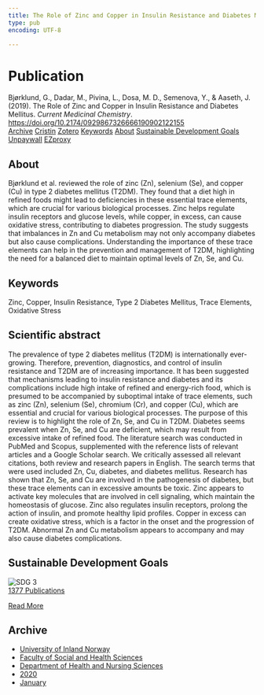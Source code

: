 ```yaml
---
title: The Role of Zinc and Copper in Insulin Resistance and Diabetes Mellitus
type: pub
encoding: UTF-8

---
```

<h1>Publication</h1>
<article id="csl-bib-container-W6AHBPND" class="csl-bib-container">
  <div class="csl-bib-body"> <div class="csl-entry">Bjørklund, G., Dadar, M., Pivina, L., Dosa, M. D., Semenova, Y., &#38; Aaseth, J. (2019). The Role of Zinc and Copper in Insulin Resistance and Diabetes Mellitus. <i>Current Medicinal Chemistry</i>. <a href="https://doi.org/10.2174/0929867326666190902122155">https://doi.org/10.2174/0929867326666190902122155</a></div> </div>
  <div class="csl-bib-buttons">
    <a href="#taxonomy-article-W6AHBPND" alt="archive" class="csl-bib-button">Archive</a>
    <a href="https://app.cristin.no/results/show.jsf?id=1785394" alt="Cristin" class="csl-bib-button">Cristin</a>
    <a href="http://zotero.org/groups/5881554/items/W6AHBPND" alt="Zotero" class="csl-bib-button">Zotero</a>
    <a href="#keywords-article-W6AHBPND" alt="keywords" class="csl-bib-button">Keywords</a>
    <a href="#about-article-W6AHBPND" alt="about_pub" class="csl-bib-button">About</a>
    <a href="#sdg-article-W6AHBPND" alt="sdg" class="csl-bib-button">Sustainable Development Goals</a>
    <a href="https://doi.org/10.2174/0929867326666190902122155" alt="Unpaywall" class="csl-bib-button">Unpaywall</a>
    <a href="https://doi.org/10.2174/0929867326666190902122155" alt="EZproxy" class="csl-bib-button">EZproxy</a>
  </div>
  <div id="csl-bib-meta-container-W6AHBPND"></div>
</article>
<div id="csl-bib-meta-W6AHBPND" class="csl-bib-meta">
  <article id="about-article-W6AHBPND" class="about_pub-article">
    <h1>About</h1>
    Bjørklund et al. reviewed the role of zinc (Zn), selenium (Se), and copper (Cu) in type 2 diabetes mellitus (T2DM). They found that a diet high in refined foods might lead to deficiencies in these essential trace elements, which are crucial for various biological processes. Zinc helps regulate insulin receptors and glucose levels, while copper, in excess, can cause oxidative stress, contributing to diabetes progression. The study suggests that imbalances in Zn and Cu metabolism may not only accompany diabetes but also cause complications. Understanding the importance of these trace elements can help in the prevention and management of T2DM, highlighting the need for a balanced diet to maintain optimal levels of Zn, Se, and Cu.
  </article>
  <article id="keywords-article-W6AHBPND" class="keywords-article">
    <h1>Keywords</h1>
    Zinc, Copper, Insulin Resistance, Type 2 Diabetes Mellitus, Trace Elements, Oxidative Stress
  </article>
  <article id="abstract-article-W6AHBPND" class="abstract-article">
    <h1>Scientific abstract</h1>
    The prevalence of type 2 diabetes mellitus (T2DM) is internationally ever-growing. Therefore, prevention, diagnostics, and control of insulin resistance and T2DM are of increasing importance. It has been suggested that mechanisms leading to insulin resistance and diabetes and its complications include high intake of refined and energy-rich food, which is presumed to be accompanied by suboptimal intake of trace elements, such as zinc (Zn), selenium (Se), chromium (Cr), and copper (Cu), which are essential and crucial for various biological processes. The purpose of this review is to highlight the role of Zn, Se, and Cu in T2DM. Diabetes seems prevalent when Zn, Se, and Cu are deficient, which may result from excessive intake of refined food. The literature search was conducted in PubMed and Scopus, supplemented with the reference lists of relevant articles and a Google Scholar search. We critically assessed all relevant citations, both review and research papers in English. The search terms that were used included Zn, Cu, diabetes, and diabetes mellitus. Research has shown that Zn, Se, and Cu are involved in the pathogenesis of diabetes, but these trace elements can in excessive amounts be toxic. Zinc appears to activate key molecules that are involved in cell signaling, which maintain the homeostasis of glucose. Zinc also regulates insulin receptors, prolong the action of insulin, and promote healthy lipid profiles. Copper in excess can create oxidative stress, which is a factor in the onset and the progression of T2DM. Abnormal Zn and Cu metabolism appears to accompany and may also cause diabetes complications.
  </article>
  <article id="sdg-article-W6AHBPND" class="sdg-article">
    <h1>Sustainable Development Goals</h1>
    <div class="sdg-container"><div id="sdg3" class="sdg">
        <img src="{{< params subfolder >}}images/sdg/sdg03_en.png" class="image" alt="SDG 3">
        <div class="sdg-overlay">
          <a href="{{< params subfolder >}}en/archive/?sdg=3#archive" class="sdg-publication-count"><span>1377</span> Publications</a>
          <p><a href="https://sdgs.un.org/goals/goal3" class="sdg-read-more">Read More</a></p>
        </div>
      </div></div>
  </article>
  <article id="taxonomy-article-W6AHBPND" class="taxonomy-article">
    <h1>Archive</h1>
    <ul>
      <li><a href="{{< params subfolder >}}en/archive/?key=3DCRN523">University of Inland Norway</a></li>
      <li><a href="{{< params subfolder >}}en/archive/?key=IDKFS3MX">Faculty of Social and Health Sciences</a></li>
      <li><a href="{{< params subfolder >}}en/archive/?key=GTV4ECMZ">Department of Health and Nursing Sciences</a></li>
      <li><a href="{{< params subfolder >}}en/archive/?key=LNJIKLR2">2020</a></li>
      <li><a href="{{< params subfolder >}}en/archive/?key=IBXBB7B2">January</a></li>
    </ul>
  </article>
</div>
